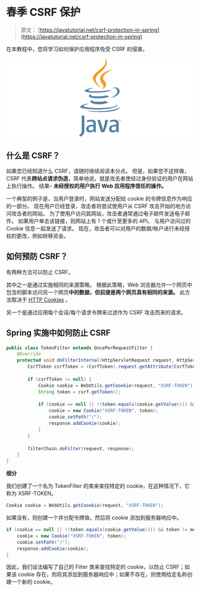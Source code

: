 # 春季 CSRF 保护

> 原文： [https://javatutorial.net/csrf-protection-in-spring](https://javatutorial.net/csrf-protection-in-spring)

在本教程中，您将学习如何保护应用程序免受 CSRF 的侵害。

![java-featured-image](img/e0db051dedc1179e7424b6d998a6a772.jpg)

## 什么是 CSRF？

如果您已经知道什么 CSRF，请随时继续阅读本分点。 但是，如果您不这样做，CSRF 代表**跨站点请求伪造**，简单地说，就是攻击者使经过身份验证的用户在网站上执行操作。 结果– **未经授权的用户执行 Web 应用程序信任的操作。**

一个典型的例子是，当用户登录时，网站发送分配给 cookie 的令牌信息作为响应的一部分。 现在用户已经登录，攻击者将尝试使用户从 CSRF 攻击开始的地方访问攻击者的网站。 为了使用户访问其网站，攻击者通常通过电子邮件发送电子邮件。 如果用户单击该链接，则网站上有 1 个或什至更多的 API。 与用户访问过的 Cookie 信息一起发送了请求。 现在，攻击者可以对用户的数据/帐户进行未经授权的更改，例如转移资金。

## 如何预防 CSRF？

有两种方法可以防止 CSRF。

其中之一是通过实施相同的来源策略。 根据此策略，Web 浏览器允许一个网页中包含的脚本访问另一个网页**中的数据，但前提是两个网页具有相同的来源。** 此方法取决于 [HTTP Cookies](https://en.wikipedia.org/wiki/HTTP_cookie) 。

另一个是通过应用每个会话/每个请求令牌来过滤作为 CSRF 攻击而来的请求。

## Spring 实施中如何防止 CSRF

```java
public class TokenFilter extends OncePerRequestFilter {
	@Override
	protected void doFilterInternal(HttpServletRequest request, HttpServletResponse response, FilterChain filterChain) throws ServletException, IOException {
		CsrfToken csrfToken = (CsrfToken).request.getAttribute(CsrfToken.class.getName());

		if (csrfToken != null) {
			Cookie cookie = WebUtils.getCoookie(request, "XSRF-TOKEN");
			String token = csrf.getToken();

			if (cookie == null || !(token.equals(cookie.getValue())) && token != null) {
				cookie = new Cookie("XSRF-TOKEN", token);
				cookie.setPath("/");
				response.addCookie(cookie);
			}
		}

		filterChain.doFilter(request, response);
	}
}
```

**细分**

我们创建了一个名为 TokenFilter 的类来查找特定的 cookie，在这种情况下，它称为 XSRF-TOKEN。

```java
Cookie cookie = WebUtils.getCoookie(request, "XSRF-TOKEN");
```

如果没有，则创建一个并分配令牌值，然后将 cookie 添加到服务器响应中。

```java
if (cookie == null || !(token.equals(cookie.getValue())) && token != null) {
	cookie = new Cookie("XSRF-TOKEN", token);
	cookie.setPath("/");
	response.addCookie(cookie);
}
```

因此，我们设法编写了自己的 Filter 类来查找特定的 cookie，以防止 CSRF；如果该 cookie 存在，则将其添加到服务器响应中；如果不存在，则使用给定名称创建一个新的 cookie。